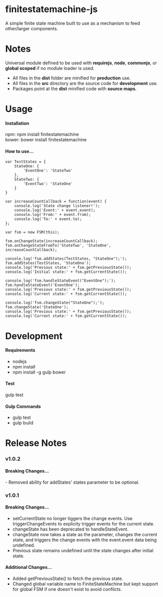 finitestatemachine-js
=====================

A simple finite state machine built to use as a mechanism to feed other/larger components.

<h1>Notes</h1>

Universal module defined to be used with <b>requirejs</b>, <b>node</b>, <b>commonjs</b>, or <b>global scoped</b> if no module loader is used.

- All files in the <b>dist</b> folder are minified for <b>production</b> use.
- All files in the <b>src</b> directory are the source code for <b>development</b> use.
- Packages point at the <b>dist</b> minified code with <b>source maps</b>.

<h1>Usage</h1>

<h4>Installation</h4>

npm: npm install finitestatemachine<br />
bower: bower install finitestatemachine

<h4>How to use...</h4>

    var TestStates = {
        StateOne: {
            'EventOne': 'StateTwo'
        },
        StateTwo: {
            'EventTwo': 'StateOne'
        }
    }

    var increaseCountCallback = function(event) {
        console.log('State change listener!');
        console.log('Event:' + event.event);
        console.log('From:' + event.from);
        console.log('To:' + event.to);
    };

    var fsm = new FSM(this);

    fsm.onChangeState(increaseCountCallback);
    fsm.onChangeStateFromTo('StateTwo', 'StateOne', increaseCountCallback);

    console.log('fsm.addStates(TestStates, "StateOne");');
    fsm.addStates(TestStates, 'StateOne');
    console.log('Previous state:' + fsm.getPreviousState());
    console.log('Initial state:' + fsm.getCurrentState());

    console.log('fsm.handleStateEvent("EventOne");');
    fsm.handleStateEvent('EventOne');
    console.log('Previous state:' + fsm.getPreviousState());
    console.log('Current state:' + fsm.getCurrentState());

    console.log('fsm.changeState("StateOne");');
    fsm.changeState('StateOne');
    console.log('Previous state:' + fsm.getPreviousState());
    console.log('Current state:' + fsm.getCurrentState());

<h1>Development</h1>

<h4>Requirements</h4>

- nodejs
- npm install
- npm install -g gulp bower

<h4>Test</h4>

gulp test

<h4>Gulp Commands</h4>

- gulp test
- gulp build

<h1>Release Notes</h1>

<h3>v1.0.2</h3>

<h4>Breaking Changes...</h4>
- Removed ability for addStates' states parameter to be optional.

<h3>v1.0.1</h3>

<h4>Breaking Changes...</h4>

- setCurrentState no longer tiggers the change events. Use triggerChangeEvents to explicity trigger events for the current state.
- changeState has been deprecated to handleStateEvent.
- changeState now takes a state as the parameter, changes the current state, and triggers the change events with the event.event data being undefined.
- Previous state remains undefined until the state changes after initial state.

<h4>Additional Changes...</h4>

- Added getPreviousState() to fetch the previous state.
- Changed global variable name to FiniteStateMachine but kept support for global FSM if one doesn't exist to avoid confilcts.
